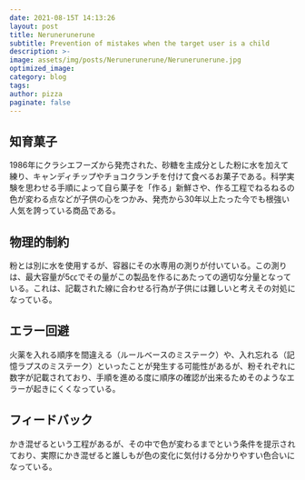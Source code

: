 ```yaml
---
date: 2021-08-15T 14:13:26
layout: post
title: Nerunerunerune
subtitle: Prevention of mistakes when the target user is a child
description: >-
image: assets/img/posts/Nerunerunerune/Nerunerunerune.jpg
optimized_image: 
category: blog
tags: 
author: pizza
paginate: false
---
```


## 知育菓子

1986年にクラシエフーズから発売された、砂糖を主成分とした粉に水を加えて練り、キャンディチップやチョコクランチを付けて食べるお菓子である。科学実験を思わせる手順によって自ら菓子を「作る」新鮮さや、作る工程でねるねるの色が変わる点などが子供の心をつかみ、発売から30年以上たった今でも根強い人気を誇っている商品である。

## 物理的制約

粉とは別に水を使用するが、容器にその水専用の測りが付いている。この測りは、最大容量が5㏄でその量がこの製品を作るにあたっての適切な分量となっている。これは、記載された線に合わせる行為が子供には難しいと考えその対処になっている。


## エラー回避

火薬を入れる順序を間違える（ルールベースのミステーク）や、入れ忘れる（記憶ラプスのミステーク）といったことが発生する可能性があるが、粉それぞれに数字が記載されており、手順を進める度に順序の確認が出来るためそのようなエラーが起きにくくなっている。

## フィードバック

かき混ぜるという工程があるが、その中で色が変わるまでという条件を提示されており、実際にかき混ぜると誰しもが色の変化に気付ける分かりやすい色合いになっている。
